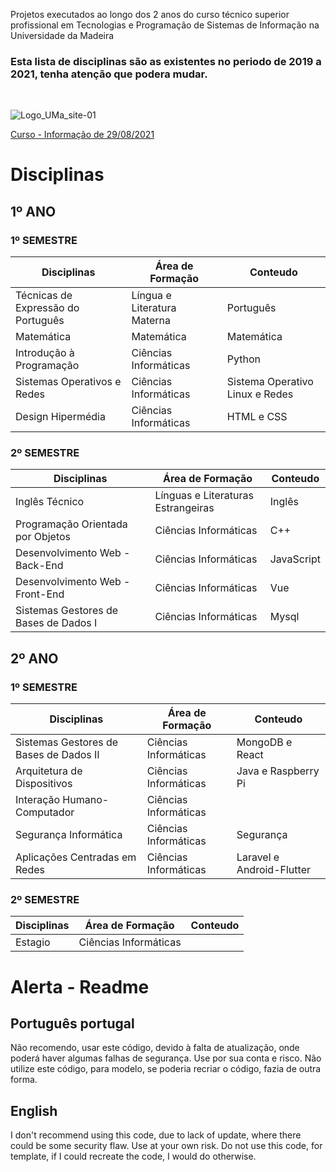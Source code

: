 Projetos executados ao longo dos 2 anos do curso técnico superior profissional em Tecnologias e Programação de Sistemas de Informação na Universidade da Madeira

### Esta lista de disciplinas são as existentes no periodo de 2019 a 2021, tenha atenção que podera mudar.
<br>

![Logo_UMa_site-01](https://user-images.githubusercontent.com/28226571/131232970-acff498b-98c5-4727-af5b-9024f701359d.png)

[Curso - Informação de 29/08/2021](https://www.uma.pt/ensino/ctesp/ctesp-em-tecnologias-e-programacao-de-sistemas-de-informacao/)

# Disciplinas

## 1º ANO

### 1º SEMESTRE

| Disciplinas                        | Área de Formação            | Conteudo                        |
|------------------------------------|-----------------------------|---------------------------------|
| Técnicas de Expressão do Português | Língua e Literatura Materna | Português                       |
| Matemática                         | Matemática                  | Matemática                      |
| Introdução à Programação           | Ciências Informáticas       | Python                          |
| Sistemas Operativos e Redes        | Ciências Informáticas       | Sistema Operativo Linux e Redes |
| Design Hipermédia                  | Ciências Informáticas       | HTML e CSS                      |


### 2º SEMESTRE

| Disciplinas                           | Área de Formação                   | Conteudo   |
|---------------------------------------|------------------------------------|------------|
| Inglês Técnico                        | Línguas e Literaturas Estrangeiras | Inglês     |
| Programação Orientada por Objetos     | Ciências Informáticas              | C++        |
| Desenvolvimento Web - Back-End        | Ciências Informáticas              | JavaScript |
| Desenvolvimento Web - Front-End       | Ciências Informáticas              | Vue        |
| Sistemas Gestores de Bases de Dados I | Ciências Informáticas              | Mysql      |

## 2º ANO

### 1º SEMESTRE

| Disciplinas                            | Área de Formação      | Conteudo                  |
|----------------------------------------|-----------------------|---------------------------|
| Sistemas Gestores de Bases de Dados II | Ciências Informáticas | MongoDB e React           |
| Arquitetura de Dispositivos            | Ciências Informáticas | Java e Raspberry Pi       |
| Interação Humano-Computador            | Ciências Informáticas |                           |
| Segurança Informática                  | Ciências Informáticas | Segurança                 |
| Aplicações Centradas em Redes          | Ciências Informáticas | Laravel e Android-Flutter |

### 2º SEMESTRE
| Disciplinas | Área de Formação      | Conteudo |
|-------------|-----------------------|----------|
| Estagio     | Ciências Informáticas |          |


# Alerta - Readme

## Português portugal
Não recomendo, usar este código, devido à falta de atualização, onde poderá haver algumas falhas de segurança. Use por sua conta e risco. Não utilize este código, para modelo, se poderia recriar o código, fazia de outra forma.

## English
I don't recommend using this code, due to lack of update, where there could be some security flaw. Use at your own risk.
Do not use this code, for template, if I could recreate the code, I would do otherwise.

